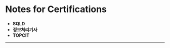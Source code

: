 <h1>Notes for Certifications</h1>

<h4>
<ul>
  <li>SQLD</li>
  <li>정보처리기사</li>
  <li>TOPCIT</li>
</ul>
<hr>
</h4>
